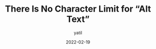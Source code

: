 ---
author: yatil
date: 2022-02-19
permalink: false
tags:
  - accessibility
  - html
target_url: https://yatil.net/blog/there-is-no-character-limit-for-alt-text
title: There Is No Character Limit for “Alt Text”
---